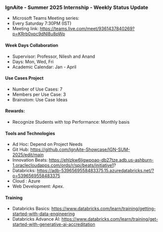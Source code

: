 ### IgnAite - Summer 2025 Internship - Weekly Status Update
- Microsoft Teams Meeting series:
- Every Saturday 7:30PM (IST)
- Meeting link: https://teams.live.com/meet/9361437840269?p=KRrb0xpc9dNl8u8pWp

#### Week Days Collaboration
- Supervisor: Professor, Nilesh and Anand 
- Days: Mon, Wed, Fri
- Academic Calendar: Jan - April

#### Use Cases Project
- Number of Use Cases: 7
- Members per Use Case: 3
- Brainstom: Use Case Ideas

#### Rewards:
- Recognize Students with top Performance: Monthly basis

#### Tools and Technologies
- Ad Hoc: Depend on Project Needs
- Git Hub: https://github.com/IgnAite-Showcase/IGN-SUM-2025/edit/main
- Innovation Beats: https://ehlzkw6ligwpoao-db27tze.adb.us-ashburn-1.oraclecloudapps.com/ords/r/spi/beats/initiative1?
- Databricks: https://adb-5396569558483375.15.azuredatabricks.net/?o=5396569558483375
- Cloud : Azure
- Web Development: Apex.

#### Training
- Databricks Basics: https://www.databricks.com/learn/training/getting-started-with-data-engineering
- Databricks Advance AI: https://www.databricks.com/learn/training/get-started-with-generative-ai-accreditation
